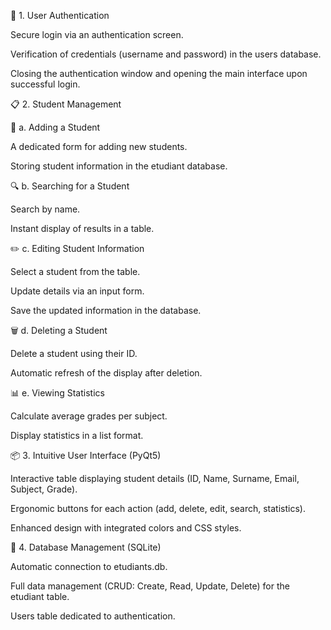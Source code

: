 🔑 1. User Authentication

Secure login via an authentication screen.

Verification of credentials (username and password) in the users database.

Closing the authentication window and opening the main interface upon successful login.

📋 2. Student Management

📝 a. Adding a Student

A dedicated form for adding new students.

Storing student information in the etudiant database.

🔍 b. Searching for a Student

Search by name.

Instant display of results in a table.

✏️ c. Editing Student Information

Select a student from the table.

Update details via an input form.

Save the updated information in the database.

🗑 d. Deleting a Student

Delete a student using their ID.

Automatic refresh of the display after deletion.

📊 e. Viewing Statistics

Calculate average grades per subject.

Display statistics in a list format.

📦 3. Intuitive User Interface (PyQt5)

Interactive table displaying student details (ID, Name, Surname, Email, Subject, Grade).

Ergonomic buttons for each action (add, delete, edit, search, statistics).

Enhanced design with integrated colors and CSS styles.

💾 4. Database Management (SQLite)

Automatic connection to etudiants.db.

Full data management (CRUD: Create, Read, Update, Delete) for the etudiant table.

Users table dedicated to authentication.

